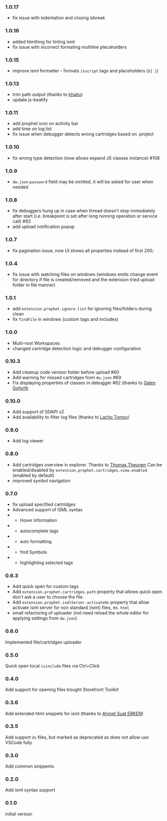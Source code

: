 ### 1.0.17
 * fix issue with indentation and closing isbreak

### 1.0.16
* added htmlhing for linting isml
* fix issue with incorrect formating multiline plecaholders

### 1.0.15
* improve isml formatter - formats `isscript` tags and placeholders (`${ }`)

### 1.0.13
* trim path output (thanks to [khaitu](https://github.com/khaitu))
* update js-beatify

### 1.0.11

* add prophet icon on activity bar
* add time on log list
* fix issue when debugger detects wrong cartridges based on .project


### 1.0.10

* fix wrong type detection (now allows expand JS classes instance) #108

### 1.0.9

* `dw.json` `password` field may be omitted, it will be asked for user when needed

### 1.0.8

* fix debuggers hung up in case when thread doesn't stop immediately after start (i.e. breakpoint is set after long running operation or service call) #92
* add upload notification popup

### 1.0.7

* fix pagination issue, now UI shows all properties instead of first 200;

### 1.0.4

* fix issue with watching files on windows (windows emits change event for directory if file is created/removed and the extension tried upload folder in file manner)

### 1.0.1

* add `extension.prophet.ignore.list` for ignoring files/folders during clean
* fix `findFile` in windows (custom tags and includes)


### 1.0.0
* Multi-root Workspaces
* changed cartridge detection logic and debugger configuration

### 0.10.3

* Add cleanup code version folder before upload #60
* Add warning for missed cartridges from `dw.json` #69
* Fix displaying properties of classes in debugger #82 (thanks to [Galen Goforth](https://github.com/ghgofort)

### 0.10.0

* Add support of SDAPI v2
* Add availability to filter log files (thanks to [Lacho Tomov](https://github.com/ltomov))


### 0.9.0

* Add log viewer

### 0.8.0

* Add cartridges overview in explorer. Thanks to [Thomas Theunen](https://github.com/taurgis) Can be enabled/disabled by `extension.prophet.cartridges.view.enabled` (enabled by default)
* improved symbol navigation


### 0.7.0

* fix upload specified cartridges
* Advanced support of ISML syntax
* * Hover information
* * autocomplete tags
* * auto formatting
* * find Symbols
* * highlighting selected tags

### 0.6.3

* Add quick open for custom tags
* Add `extension.prophet.cartridges.path` property that allows quick open don't ask a user to choose the file.
* Add `extension.prophet.ismlServer.activateOn` property that allow activate isml server for non standard (isml) files, ex. `html`
* small refactoring of uploader (not need reload the whole editor for applying settings from `dw.json`)


### 0.6.0

Implemented file/cartridges uploader

### 0.5.0

Quick open local `isinclude` files via Ctrl+Click

### 0.4.0

Add support for opening files trought Storefront Toolkit

### 0.3.6

Add extended html snippets for isml (thanks to [Ahmet Suat ERKEN](https://github.com/suaterken))

### 0.3.5

Add support `ds` files, but marked as deprecated as does not allow use VSCode fully

### 0.3.0

Add common sinppents

### 0.2.0

Add isml syntax support

### 0.1.0

initial veriosn
